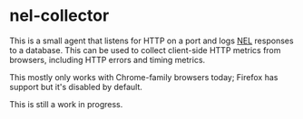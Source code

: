 # nel-collector

This is a small agent that listens for HTTP on a port and logs
[NEL](https://developer.mozilla.org/en-US/docs/Web/HTTP/Guides/Network_Error_Logging)
responses to a database.  This can be used to collect client-side HTTP
metrics from browsers, including HTTP errors and timing metrics.

This mostly only works with Chrome-family browsers today; Firefox has
support but it's disabled by default.

This is still a work in progress.
